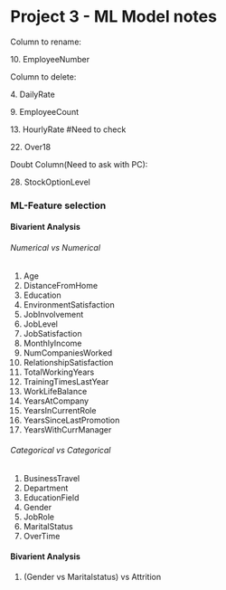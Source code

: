 # Project 3 - ML Model notes



Column to rename:



10\. EmployeeNumber





Column to delete:



4\. DailyRate

9\. EmployeeCount

13\. HourlyRate #Need to check

22\. Over18



Doubt Column(Need to ask with PC):



28\. StockOptionLevel





### ML-Feature selection



#### Bivarient Analysis



###### Numerical vs Numerical



1. Age
2. DistanceFromHome
3. Education
4. EnvironmentSatisfaction
5. JobInvolvement
6. JobLevel
7. JobSatisfaction
8. MonthlyIncome
9. NumCompaniesWorked
10. RelationshipSatisfaction
11. TotalWorkingYears
12. TrainingTimesLastYear
13. WorkLifeBalance
14. YearsAtCompany
15. YearsInCurrentRole
16. YearsSinceLastPromotion
17. YearsWithCurrManager





###### Categorical vs Categorical



1. BusinessTravel
2. Department
3. EducationField
4. Gender
5. JobRole
6. MaritalStatus
7. OverTime


#### Bivarient Analysis

1. (Gender vs Maritalstatus) vs Attrition


